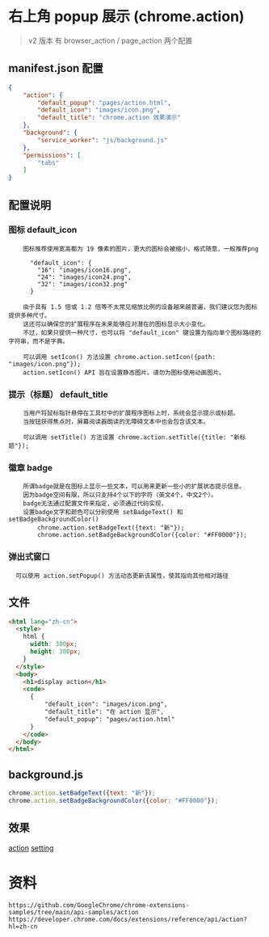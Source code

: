 # 右上角 popup 展示 (chrome.action)

> v2 版本 有 browser_action / page_action 两个配置 

## manifest.json 配置
```json
{
    "action": {
        "default_popup": "pages/action.html",
        "default_icon": "images/icon.png",
        "default_title": "chrome.action 效果演示"
    },
    "background": {
        "service_worker": "js/background.js"
    },
    "permissions": [
        "tabs"
    ]
}

```
## 配置说明

### 图标 default_icon
```
    图标推荐使用宽高都为 19 像素的图片，更大的图标会被缩小，格式随意，一般推荐png

      "default_icon": {
        "16": "images/icon16.png",
        "24": "images/icon24.png",
        "32": "images/icon32.png"
      }
        
    由于具有 1.5 倍或 1.2 倍等不太常见缩放比例的设备越来越普遍，我们建议您为图标提供多种尺寸。
    这还可以确保您的扩展程序在未来能够应对潜在的图标显示大小变化。
    不过，如果只提供一种尺寸，也可以将 "default_icon" 键设置为指向单个图标路径的字符串，而不是字典。

    可以调用 setIcon() 方法设置 chrome.action.setIcon({path: "images/icon.png"});
    action.setIcon() API 旨在设置静态图片。请勿为图标使用动画图片。
```
### 提示（标题） default_title
```
    当用户将鼠标指针悬停在工具栏中的扩展程序图标上时，系统会显示提示或标题。
    当按钮获得焦点时，屏幕阅读器朗读的无障碍文本中也会包含该文本。

    可以调用 setTitle() 方法设置 chrome.action.setTitle({title: "新标题"});
```

### 徽章 badge
```
    所谓badge就是在图标上显示一些文本，可以用来更新一些小的扩展状态提示信息。
    因为badge空间有限，所以只支持4个以下的字符（英文4个，中文2个）。
    badge无法通过配置文件来指定，必须通过代码实现，
    设置badge文字和颜色可以分别使用 setBadgeText() 和 setBadgeBackgroundColor()
        chrome.action.setBadgeText({text: "新"});
        chrome.action.setBadgeBackgroundColor({color: "#FF0000"});
```

### 弹出式窗口
```   
  可以使用 action.setPopup() 方法动态更新该属性，使其指向其他相对路径

```

## 文件
```html
<html lang="zh-cn">
  <style>
    html {
      width: 300px;
      height: 300px;
    }
  </style>
  <body>
    <h1>display action</h1>
    <code>
      {
          "default_icon": "images/icon.png",
          "default_title": "在 action 显示",
          "default_popup": "pages/action.html"
      }
    </code>
  </body>
</html>
```

## background.js
```javascript
chrome.action.setBadgeText({text: "新"});
chrome.action.setBadgeBackgroundColor({color: "#FF0000"});
```

## 效果
[action](./docs/action.png)
[setting](./docs/setting.png)

# 资料
```
https://github.com/GoogleChrome/chrome-extensions-samples/tree/main/api-samples/action
https://developer.chrome.com/docs/extensions/reference/api/action?hl=zh-cn
```
